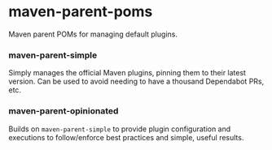 # maven-parent-poms

Maven parent POMs for managing default plugins.

### maven-parent-simple

Simply manages the official Maven plugins, pinning them to their latest version.
Can be used to avoid needing to have a thousand Dependabot PRs, etc.

### maven-parent-opinionated

Builds on `maven-parent-simple` to provide plugin configuration and executions
to follow/enforce best practices and simple, useful results.
